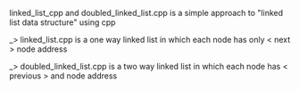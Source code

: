  linked_list_cpp and doubled_linked_list.cpp is a simple approach to "linked list data structure" using cpp 

 _> linked_list.cpp is a one way linked list in which each node  has only < next > node  address 

 _> doubled_linked_list.cpp is a two way linked list in which each node  has < previous > and <next> node  address
